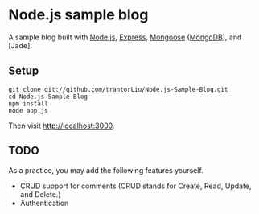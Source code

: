 Node.js sample blog
=============

A sample blog built with [Node.js], [Express], [Mongoose] ([MongoDB]), and [Jade].

Setup
-------

	git clone git://github.com/trantorLiu/Node.js-Sample-Blog.git
	cd Node.js-Sample-Blog
	npm install
	node app.js

Then visit [http://localhost:3000].

TODO
-------

As a practice, you may add the following features yourself.

* CRUD support for comments (CRUD stands for Create, Read, Update, and Delete.)
* Authentication


[http://localhost:3000]: http://localhost:3000
[Node.js]: http://http://nodejs.org/
[Express]: http://expressjs.com/
[Mongoose]: http://mongoosejs.com/
[MongoDB]: http://www.mongodb.org/
